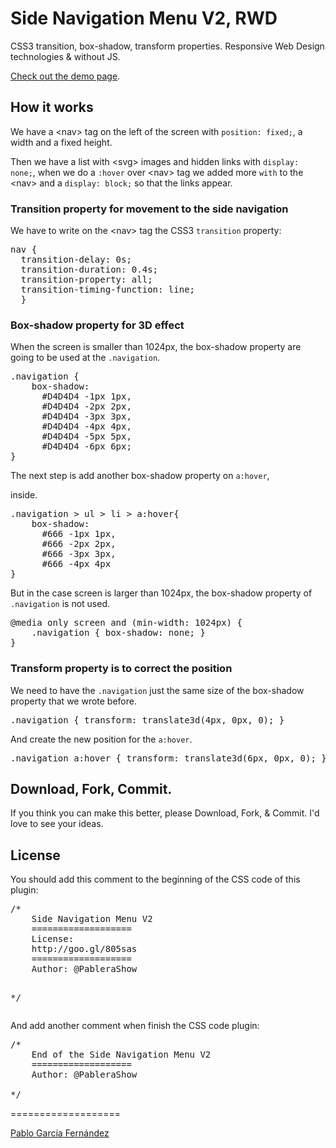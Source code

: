 <h1>Side Navigation Menu V2, RWD</h1>

<p>CSS3 transition, box-shadow, transform properties. Responsive Web Design technologies & without JS.</p>
<a href="http://codepen.io/PableraShow/pen/hubAa" target="_blank">Check out the demo page</a>.

<h2>How it works</h2>

<p>We have a &lt;nav&gt; tag on the left of the screen with <code>position: fixed;</code>, a width and a fixed height.</p>
<p>Then we have a list with &lt;svg&gt; images and hidden links with <code>display: none;</code>, when we do a <code>:hover</code> over &lt;nav&gt; tag we added more <code>with</code> to the &lt;nav&gt; and a <code>display: block;</code> so that the links appear.</p>

<h3>Transition property for movement to the side navigation</h3>

<p>We have to write on the &lt;nav&gt; tag the CSS3 <code>transition</code> property:</p>
<pre>
nav {
  transition-delay: 0s;
  transition-duration: 0.4s;
  transition-property: all;
  transition-timing-function: line;
  }
</pre>

<h3>Box-shadow property for 3D effect</h3>

<p>When the screen is smaller than 1024px, the box-shadow property are going to be used at the <code>.navigation</code>.</p>

<pre>
.navigation {
	box-shadow:
	  #D4D4D4 -1px 1px,
	  #D4D4D4 -2px 2px,
	  #D4D4D4 -3px 3px,
	  #D4D4D4 -4px 4px,
	  #D4D4D4 -5px 5px,
	  #D4D4D4 -6px 6px;
}
</pre>

<p>The next step is add another box-shadow property on <code>a:hover</code>, <nav> inside.</p>

<pre>
.navigation > ul > li > a:hover{
	box-shadow:
	  #666 -1px 1px,
	  #666 -2px 2px,
	  #666 -3px 3px,
	  #666 -4px 4px
}
</pre>

<p>But in the case screen is larger than 1024px, the box-shadow property of <code>.navigation</code> is not used.</p>

<pre>
@media only screen and (min-width: 1024px) {
	.navigation { box-shadow: none; }
}
</pre>

<h3>Transform property is to correct the position</h3>

<p>We need to have the <code>.navigation</code> just the same size of the box-shadow property that we wrote before.</p>

<pre>
.navigation { transform: translate3d(4px, 0px, 0); }
</pre>

<p>And create the new position for the <code>a:hover</code>.</p>

<pre>
.navigation a:hover { transform: translate3d(6px, 0px, 0); }
</pre>

<h2>Download, Fork, Commit.</h2>

<p>If you think you can make this better, please Download, Fork, & Commit. I'd love to see your ideas.</p>

<h2>License</h2>

<p>You should add this comment to the beginning of the CSS code of this plugin:
<pre>
/*	
	Side Navigation Menu V2
	===================
	License:
	http://goo.gl/805sas
	===================
	Author: @PableraShow

*/
</pre>
And add another comment when finish the CSS code plugin:
<pre>
/*	
	End of the Side Navigation Menu V2
	===================
	Author: @PableraShow

*/
</pre></p>

===================

<a href="http://pablogarciafernandez.com" title="Pablo García Fernández" target="_blank">Pablo García Fernández</a>
